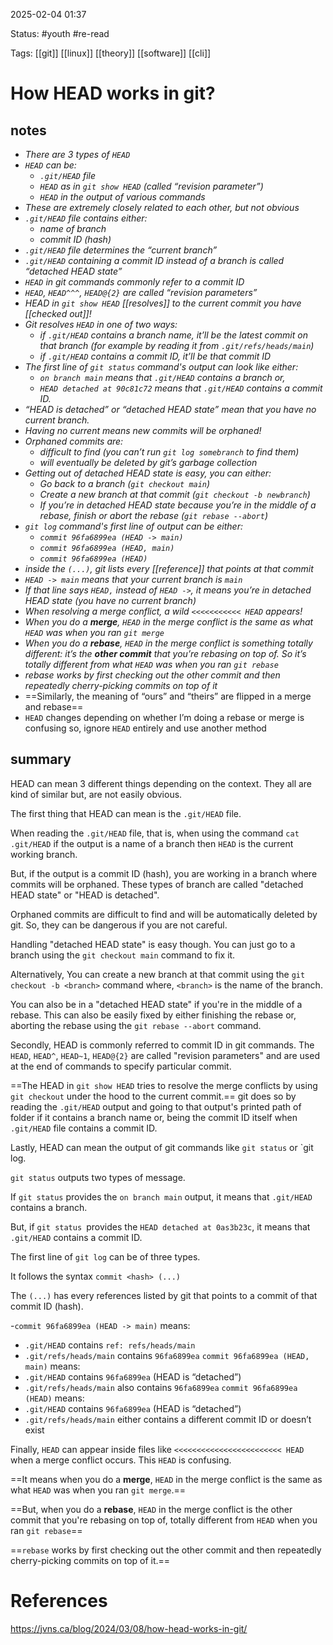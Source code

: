 2025-02-04 01:37

Status: #youth #re-read

Tags: [[git]] [[linux]] [[theory]] [[software]] [[cli]]

# How HEAD works in git?
## notes
- *There are 3 types of `HEAD`*
- *`HEAD` can be:*
	- *`.git/HEAD` file*
	- *`HEAD` as in `git show HEAD` (called “revision parameter”)*
	- *`HEAD` in the output of various commands*
- *These are extremely closely related to each other, but not obvious*
- *`.git/HEAD` file contains either:*
	- *name of branch*
	- *commit ID (hash)*
- *`.git/HEAD` file determines the “current branch”* 
- *`.git/HEAD` containing a commit ID instead of a branch is called “detached HEAD state”*
- *`HEAD` in git commands commonly refer to a commit ID*
- *`HEAD`, `HEAD^^^`, `HEAD@{2}` are called “revision parameters”*
- *HEAD in `git show HEAD` [[resolves]] to the current commit you have [[checked out]]!*
- *Git resolves `HEAD` in one of two ways:*
	- *if `.git/HEAD` contains a branch name, it’ll be the latest commit on that branch (for example by reading it from `.git/refs/heads/main`)*
	- *if `.git/HEAD` contains a commit ID, it’ll be that commit ID*
- *The first line of `git status` command's output can look like either:*
	- *`on branch main` means that `.git/HEAD` contains a branch or,*
	- *`HEAD detached at 90c81c72` means that `.git/HEAD` contains a commit ID.*
- *“HEAD is detached” or “detached HEAD state” mean that you have no current branch.*
- *Having no current means new commits will be orphaned!*
- *Orphaned commits are:*
	- *difficult to find (you can’t run `git log somebranch` to find them)*
	- *will eventually be deleted by git’s garbage collection*
- *Getting out of detached HEAD state is easy, you can either:*
	- *Go back to a branch (`git checkout main`)*
	- *Create a new branch at that commit (`git checkout -b newbranch`)*
	- *If you’re in detached HEAD state because you’re in the middle of a rebase, finish or abort the rebase (`git rebase --abort`)*
- *`git log` command's first line of output can be either:*
	- *`commit 96fa6899ea (HEAD -> main)`*
	- *`commit 96fa6899ea (HEAD, main)`*
	- *`commit 96fa6899ea (HEAD)`*
- *inside the `(...)`, git lists every [[reference]] that points at that commit*
- *`HEAD -> main` means that your current branch is `main`*
- *If that line says `HEAD,` instead of `HEAD ->`, it means you’re in detached HEAD state (you have no current branch)*
- *When resolving a merge conflict, a wild `<<<<<<<<<<< HEAD` appears!*
- *When you do a **merge**, `HEAD` in the merge conflict is the same as what `HEAD` was when you ran `git merge`*
- *When you do a **rebase**, `HEAD` in the merge conflict is something totally different: it’s the **other commit** that you’re rebasing on top of. So it’s totally different from what `HEAD` was when you ran `git rebase`*
- *rebase works by first checking out the other commit and then repeatedly cherry-picking commits on top of it*
- ==Similarly, the meaning of “ours” and “theirs” are flipped in a merge and rebase==
- `HEAD` changes depending on whether I’m doing a rebase or merge is confusing so, ignore `HEAD` entirely and use another method
## summary
HEAD can mean 3 different things depending on the context. They all are kind of similar but, are not easily obvious.

The first thing that HEAD can mean is the `.git/HEAD` file.

When reading the `.git/HEAD` file, that is, when using the command `cat .git/HEAD` if the output is a name of a branch then `HEAD` is the current working branch.

But, if the output is a commit ID (hash), you are working in a branch where commits will be orphaned. These types of branch are called "detached HEAD state" or "HEAD is detached".

Orphaned commits are difficult to find and will be automatically deleted by git. So, they can be dangerous if you are not careful.

Handling "detached HEAD state" is easy though. You can just go to a branch using the `git checkout main` command to fix it.

Alternatively, You can create a new branch at that commit using the `git checkout -b <branch>` command where, `<branch>` is the name of the branch.

You can also be in a "detached HEAD state" if you're in the middle of a rebase. This can also be easily fixed by either finishing the rebase or, aborting the rebase using the `git rebase --abort` command.

Secondly, HEAD is commonly referred to commit ID in git commands. The `HEAD`, `HEAD^`, `HEAD~1`, `HEAD@{2}` are called "revision parameters" and are used at the end of commands to specify particular commit.

==The HEAD in `git show HEAD` tries to resolve the merge conflicts by using `git checkout` under the hood to the current commit.== git does so by reading the `.git/HEAD` output and going to that output's printed path of folder if it contains a branch name or, being the commit ID itself when `.git/HEAD` file contains a commit ID.

Lastly, HEAD can mean the output of git commands like `git status` or `git log.

`git status` outputs two types of message.

If `git status` provides the `on branch main` output, it means that `.git/HEAD` contains a branch.

But, if `git status `provides the `HEAD detached at 0as3b23c`, it means that `.git/HEAD` contains a commit ID.

The first line of `git log` can be of three types.

It follows the syntax `commit <hash> (...)`

The `(...)` has every references listed by git that points to a commit of that commit ID (hash).

-`commit 96fa6899ea (HEAD -> main)` means:
- `.git/HEAD` contains `ref: refs/heads/main`
- `.git/refs/heads/main` contains `96fa6899ea`
`commit 96fa6899ea (HEAD, main)` means:
- `.git/HEAD` contains `96fa6899ea` (HEAD is “detached”)
- `.git/refs/heads/main` also contains `96fa6899ea`
`commit 96fa6899ea (HEAD)` means:
- `.git/HEAD` contains `96fa6899ea` (HEAD is “detached”)
- `.git/refs/heads/main` either contains a different commit ID or doesn’t exist

Finally, `HEAD` can appear inside files like `<<<<<<<<<<<<<<<<<<<<<<<< HEAD` when a merge conflict occurs. This `HEAD` is confusing.

==It means when you do a **merge**, `HEAD` in the merge conflict is the same as what `HEAD` was when you ran `git merge`.==

==But, when you do a **rebase**, `HEAD` in the merge conflict is the other commit that you're rebasing on top of, totally different from `HEAD` when you ran `git rebase`==

==`rebase` works by first checking out the other commit and then repeatedly cherry-picking commits on top of it.==
# References
https://jvns.ca/blog/2024/03/08/how-head-works-in-git/